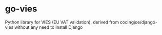 # go-vies
Python library for VIES (EU VAT validation), derived from codingjoe/django-vies without any need to install Django
